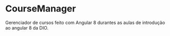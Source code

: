 # CourseManager

Gerenciador de cursos feito com Angular 8 durantes as aulas de introdução ao angular 8 da DIO.
